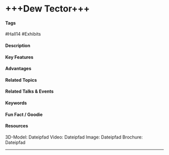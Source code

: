 # +++Dew Tector+++

#### Tags
#Hall14 #Exhibits

#### Description

#### Key Features

#### Advantages

#### Related Topics

#### Related Talks & Events

#### Keywords

#### Fun Fact / Goodie

#### Resources
3D-Model: Dateipfad 
Video: Dateipfad
Image: Dateipfad
Brochure: Dateipfad

---